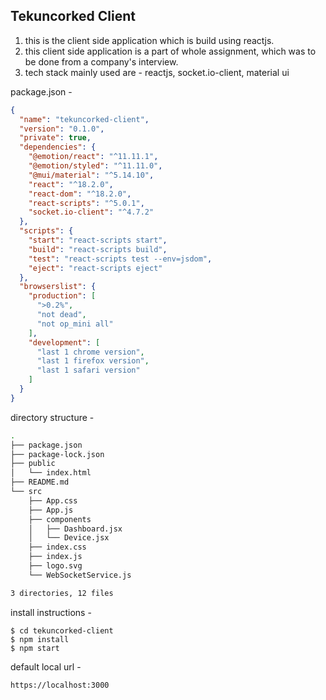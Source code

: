 ## Tekuncorked Client 

1. this is the client side application which is build using reactjs.
2. this client side application is a part of whole assignment, which was to be done from a company's interview.
3. tech stack mainly used are - reactjs, socket.io-client, material ui

package.json - 
```json
{
  "name": "tekuncorked-client",
  "version": "0.1.0",
  "private": true,
  "dependencies": {
    "@emotion/react": "^11.11.1",
    "@emotion/styled": "^11.11.0",
    "@mui/material": "^5.14.10",
    "react": "^18.2.0",
    "react-dom": "^18.2.0",
    "react-scripts": "^5.0.1",
    "socket.io-client": "^4.7.2"
  },
  "scripts": {
    "start": "react-scripts start",
    "build": "react-scripts build",
    "test": "react-scripts test --env=jsdom",
    "eject": "react-scripts eject"
  },
  "browserslist": {
    "production": [
      ">0.2%",
      "not dead",
      "not op_mini all"
    ],
    "development": [
      "last 1 chrome version",
      "last 1 firefox version",
      "last 1 safari version"
    ]
  }
}
```

directory structure - 

```bash
.
├── package.json
├── package-lock.json
├── public
│   └── index.html
├── README.md
└── src
    ├── App.css
    ├── App.js
    ├── components
    │   ├── Dashboard.jsx
    │   └── Device.jsx
    ├── index.css
    ├── index.js
    ├── logo.svg
    └── WebSocketService.js

3 directories, 12 files
```
install instructions - 
```
$ cd tekuncorked-client
$ npm install
$ npm start

```

default local url - 
```
https://localhost:3000
```



